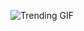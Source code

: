 ![Trending GIF](https://media0.giphy.com/media/v1.Y2lkPThiYjIxNzcyajBkajB3MzdsOHZoZWpicHN6dTgwZ24zMDN0ZzgwdDkzODdtbXJ2OCZlcD12MV9naWZzX3NlYXJjaCZjdD1n/rplvK3z0IzLqBxVJWk/giphy.gif)
